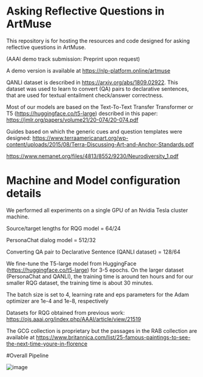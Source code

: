 # Asking Reflective Questions in ArtMuse


This repository is for hosting the resources and code designed for asking reflective questions in ArtMuse.

(AAAI demo track submission: Preprint upon request)


A demo version is available at https://nlp-platform.online/artmuse

QANLI dataset is described in https://arxiv.org/abs/1809.02922. This dataset
was used to learn to convert (QA) pairs to declarative sentences, that are used for textual entailment check/answer correctness.

Most of our models are based on the Text-To-Text Transfer Transformer or T5 (https://huggingface.co/t5-large)
described in this paper: https://jmlr.org/papers/volume21/20-074/20-074.pdf


Guides based on which the generic cues and question templates were designed:
https://www.terraamericanart.org/wp-content/uploads/2015/08/Terra-Discussing-Art-and-Anchor-Standards.pdf

https://www.nemanet.org/files/4813/8552/9230/Neurodiversity_1.pdf

# Machine and Model configuration details 
We performed all experiments on
a single GPU of an Nvidia Tesla cluster machine. 

Source/target lengths for RQG model = 64/24

PersonaChat dialog model = 512/32

Converting QA pair to Declarative Sentence (QANLI dataset) = 128/64

We fine-tune 
the T5-large model from HuggingFace (https://huggingface.co/t5-large) for
3-5 epochs. On the larger dataset (PersonaChat and QANLI), the training
time is around ten hours and for our smaller RQG dataset, the training time is about 30 minutes.

The batch size is set to 4, learning rate and eps parameters for the Adam optimizer are 1e-4 and 1e-8, respectively




Datasets for RQG obtained from previous work: https://ojs.aaai.org/index.php/AAAI/article/view/21519

The GCG collection is proprietary but the passages in the RAB collection are 
available at https://www.britannica.com/list/25-famous-paintings-to-see-the-next-time-youre-in-florence

#Overall Pipeline

![image](https://user-images.githubusercontent.com/58678112/191934223-bf4ea9af-70fd-4bce-aac8-dcdd9c7fe5b6.png)



